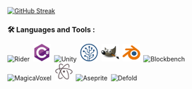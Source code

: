 [![GitHub Streak](https://streak-stats.demolab.com/?user=DenverCoder1&theme=dark)](https://git.io/streak-stats)

### :hammer_and_wrench: Languages and Tools :

<div>
  <img src="https://github.com/FoundFun/FoundFun/assets/96067377/f52d5ff3-6b43-41d5-9604-faa8d0fe7bee" title="Rider" alt="Rider" width="40" height="40"/>&nbsp;
  <img src="https://github.com/devicons/devicon/blob/master/icons/csharp/csharp-original.svg" title="Csharp" alt="Csharp" width="40" height="40"/>&nbsp;
  <img src="https://github.com/FoundFun/FoundFun/assets/96067377/00156042-f583-4d9c-a3d7-d5cadea1030b" title="Unity" alt="Unity" width="40" height="40"/>&nbsp;
  <img src="https://github.com/devicons/devicon/blob/master/icons/sourcetree/sourcetree-original.svg" title="Sourcetree" alt="Sourcetree" width="40" height="40"/>&nbsp;
  <img src="https://github.com/devicons/devicon/blob/master/icons/gimp/gimp-original.svg" title="Gimp" alt="Gimp" width="40" height="40"/>&nbsp;
  <img src="https://github.com/devicons/devicon/blob/master/icons/blender/blender-original.svg" title="Blender" alt="Blender" width="40" height="40"/>&nbsp;
  <img src="https://github.com/user-attachments/assets/601c4524-338a-429e-8745-9ebfb8d8d41a" title="Blockbench" alt="Blockbench" width="40" height="40"/>&nbsp;
  <img src="https://github.com/user-attachments/assets/5d0c9b07-2128-47bc-af63-63f31f638473" title="MagicaVoxel" alt="MagicaVoxel" width="40" height="40"/>&nbsp;
  <img src="https://github.com/devicons/devicon/blob/master/icons/atom/atom-original.svg" title="Atom" alt="Atom" width="40" height="40"/>&nbsp;
  <img src="https://user-images.githubusercontent.com/96067377/229066177-6491d5b2-baa6-47bd-9583-eaf8d88c2bb6.svg" title="Aseprite" alt="Aseprite" width="40" height="40"/>&nbsp;
  <img src="https://github.com/user-attachments/assets/e083d2c6-d6c2-47d3-a53d-9348c772f4ea" title="Defold" alt="Defold" width="40" height="40"/>&nbsp;


</div>
